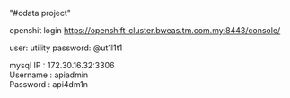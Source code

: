 "#odata project"

openshit login
https://openshift-cluster.bweas.tm.com.my:8443/console/

user: utility
password: @ut1l1t1

mysql
IP : 172.30.16.32:3306                        
Username : apiadmin                        
Password : api4dm1n
